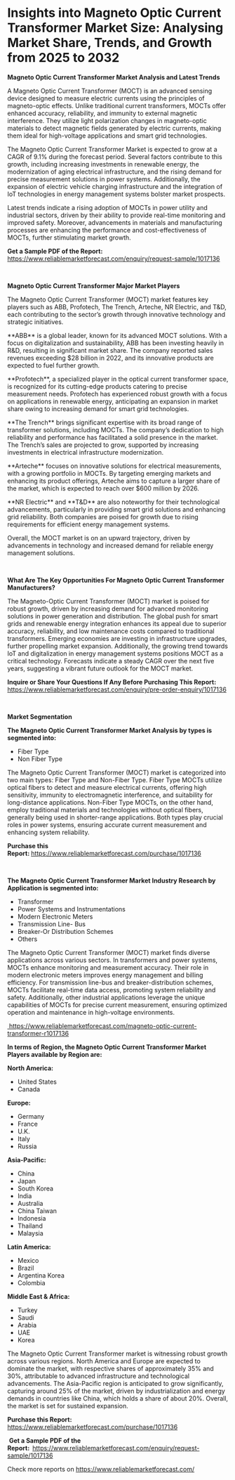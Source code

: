 <p><h1>Insights into Magneto Optic Current Transformer Market Size: Analysing Market Share, Trends, and Growth from 2025 to 2032</h1></p><p><strong>Magneto Optic Current Transformer Market Analysis and Latest Trends</strong></p>
<p><p>A Magneto Optic Current Transformer (MOCT) is an advanced sensing device designed to measure electric currents using the principles of magneto-optic effects. Unlike traditional current transformers, MOCTs offer enhanced accuracy, reliability, and immunity to external magnetic interference. They utilize light polarization changes in magneto-optic materials to detect magnetic fields generated by electric currents, making them ideal for high-voltage applications and smart grid technologies.</p><p>The Magneto Optic Current Transformer Market is expected to grow at a CAGR of 9.1% during the forecast period. Several factors contribute to this growth, including increasing investments in renewable energy, the modernization of aging electrical infrastructure, and the rising demand for precise measurement solutions in power systems. Additionally, the expansion of electric vehicle charging infrastructure and the integration of IoT technologies in energy management systems bolster market prospects. </p><p>Latest trends indicate a rising adoption of MOCTs in power utility and industrial sectors, driven by their ability to provide real-time monitoring and improved safety. Moreover, advancements in materials and manufacturing processes are enhancing the performance and cost-effectiveness of MOCTs, further stimulating market growth.</p></p>
<p><strong>Get a Sample PDF of the Report:&nbsp;</strong> <a href="https://www.reliablemarketforecast.com/enquiry/request-sample/1017136?utm_campaign=2866&utm_medium=2&utm_source=Github&utm_content=ia&utm_term=10042025&utm_id=magneto-optic-current-transformer">https://www.reliablemarketforecast.com/enquiry/request-sample/1017136</a></p>
<p>&nbsp;</p>
<p><strong>Magneto Optic Current Transformer Major Market Players</strong></p>
<p><p>The Magneto Optic Current Transformer (MOCT) market features key players such as ABB, Profotech, The Trench, Arteche, NR Electric, and T&D, each contributing to the sector’s growth through innovative technology and strategic initiatives.</p><p>**ABB** is a global leader, known for its advanced MOCT solutions. With a focus on digitalization and sustainability, ABB has been investing heavily in R&D, resulting in significant market share. The company reported sales revenues exceeding $28 billion in 2022, and its innovative products are expected to fuel further growth.</p><p>**Profotech**, a specialized player in the optical current transformer space, is recognized for its cutting-edge products catering to precise measurement needs. Profotech has experienced robust growth with a focus on applications in renewable energy, anticipating an expansion in market share owing to increasing demand for smart grid technologies.</p><p>**The Trench** brings significant expertise with its broad range of transformer solutions, including MOCTs. The company’s dedication to high reliability and performance has facilitated a solid presence in the market. The Trench’s sales are projected to grow, supported by increasing investments in electrical infrastructure modernization.</p><p>**Arteche** focuses on innovative solutions for electrical measurements, with a growing portfolio in MOCTs. By targeting emerging markets and enhancing its product offerings, Arteche aims to capture a larger share of the market, which is expected to reach over $600 million by 2026.</p><p>**NR Electric** and **T&D** are also noteworthy for their technological advancements, particularly in providing smart grid solutions and enhancing grid reliability. Both companies are poised for growth due to rising requirements for efficient energy management systems.</p><p>Overall, the MOCT market is on an upward trajectory, driven by advancements in technology and increased demand for reliable energy management solutions.</p></p>
<p>&nbsp;</p>
<p><strong>What Are The Key Opportunities For Magneto Optic Current Transformer Manufacturers?</strong></p>
<p><p>The Magneto-Optic Current Transformer (MOCT) market is poised for robust growth, driven by increasing demand for advanced monitoring solutions in power generation and distribution. The global push for smart grids and renewable energy integration enhances its appeal due to superior accuracy, reliability, and low maintenance costs compared to traditional transformers. Emerging economies are investing in infrastructure upgrades, further propelling market expansion. Additionally, the growing trend towards IoT and digitalization in energy management systems positions MOCT as a critical technology. Forecasts indicate a steady CAGR over the next five years, suggesting a vibrant future outlook for the MOCT market.</p></p>
<p><strong>Inquire or Share Your Questions If Any Before Purchasing This Report:</strong> <a href="https://www.reliablemarketforecast.com/enquiry/pre-order-enquiry/1017136?utm_campaign=2866&utm_medium=2&utm_source=Github&utm_content=ia&utm_term=10042025&utm_id=magneto-optic-current-transformer">https://www.reliablemarketforecast.com/enquiry/pre-order-enquiry/1017136</a></p>
<p>&nbsp;</p>
<p><strong>Market Segmentation</strong></p>
<p><strong>The Magneto Optic Current Transformer Market Analysis by types is segmented into:</strong></p>
<p><ul><li>Fiber Type</li><li>Non Fiber Type</li></ul></p>
<p><p>The Magneto Optic Current Transformer (MOCT) market is categorized into two main types: Fiber Type and Non-Fiber Type. Fiber Type MOCTs utilize optical fibers to detect and measure electrical currents, offering high sensitivity, immunity to electromagnetic interference, and suitability for long-distance applications. Non-Fiber Type MOCTs, on the other hand, employ traditional materials and technologies without optical fibers, generally being used in shorter-range applications. Both types play crucial roles in power systems, ensuring accurate current measurement and enhancing system reliability.</p></p>
<p><strong>Purchase this Report:&nbsp;</strong><a href="https://www.reliablemarketforecast.com/purchase/1017136?utm_campaign=2866&utm_medium=2&utm_source=Github&utm_content=ia&utm_term=10042025&utm_id=magneto-optic-current-transformer">https://www.reliablemarketforecast.com/purchase/1017136</a></p>
<p>&nbsp;</p>
<p><strong>The Magneto Optic Current Transformer Market Industry Research by Application is segmented into:</strong></p>
<p><ul><li>Transformer</li><li>Power Systems and Instrumentations</li><li>Modern Electronic Meters</li><li>Transmission Line- Bus</li><li>Breaker-Or Distribution Schemes</li><li>Others</li></ul></p>
<p><p>The Magneto Optic Current Transformer (MOCT) market finds diverse applications across various sectors. In transformers and power systems, MOCTs enhance monitoring and measurement accuracy. Their role in modern electronic meters improves energy management and billing efficiency. For transmission line-bus and breaker-distribution schemes, MOCTs facilitate real-time data access, promoting system reliability and safety. Additionally, other industrial applications leverage the unique capabilities of MOCTs for precise current measurement, ensuring optimized operation and maintenance in high-voltage environments.</p></p>
<p><a href="https://www.reliablemarketforecast.com/magneto-optic-current-transformer-r1017136?utm_campaign=2866&utm_medium=2&utm_source=Github&utm_content=ia&utm_term=10042025&utm_id=magneto-optic-current-transformer">&nbsp;https://www.reliablemarketforecast.com/magneto-optic-current-transformer-r1017136</a></p>
<p><strong>In terms of Region, the Magneto Optic Current Transformer Market Players available by Region are:</strong></p>
<p>
    <p> <strong> North America: </strong>
        <ul>
            <li>United States</li>
            <li>Canada</li>
        </ul>
        </p> 
    <p> <strong> Europe: </strong>
        <ul>
            <li>Germany</li>
            <li>France</li>
            <li>U.K.</li>
            <li>Italy</li>
            <li>Russia</li>
        </ul>
        </p> 
    <p> <strong> Asia-Pacific: </strong>
        <ul>
            <li>China</li>
            <li>Japan</li>
            <li>South Korea</li>
            <li>India</li>
            <li>Australia</li>
            <li>China Taiwan</li>
            <li>Indonesia</li>
            <li>Thailand</li>
            <li>Malaysia</li>
        </ul>
        </p> 
    <p> <strong> Latin America: </strong>
        <ul>
            <li>Mexico</li>
            <li>Brazil</li>
            <li>Argentina Korea</li>
            <li>Colombia</li>
        </ul>
        </p> 
    <p> <strong> Middle East & Africa: </strong>
        <ul>
            <li>Turkey</li>
            <li>Saudi</li>
            <li>Arabia</li>
            <li>UAE</li>
            <li>Korea</li>
        </ul>
    </p>
    </p>
<p><p>The Magneto Optic Current Transformer market is witnessing robust growth across various regions. North America and Europe are expected to dominate the market, with respective shares of approximately 35% and 30%, attributable to advanced infrastructure and technological advancements. The Asia-Pacific region is anticipated to grow significantly, capturing around 25% of the market, driven by industrialization and energy demands in countries like China, which holds a share of about 20%. Overall, the market is set for sustained expansion.</p></p>
<p><strong>Purchase this Report: </strong><a href="https://www.reliablemarketforecast.com/purchase/1017136?utm_campaign=2866&utm_medium=2&utm_source=Github&utm_content=ia&utm_term=10042025&utm_id=magneto-optic-current-transformer">https://www.reliablemarketforecast.com/purchase/1017136</a></p>
<p>&nbsp;<strong>Get a Sample PDF of the Report:&nbsp;&nbsp;</strong><a href="https://www.reliablemarketforecast.com/enquiry/request-sample/1017136?utm_campaign=2866&utm_medium=2&utm_source=Github&utm_content=ia&utm_term=10042025&utm_id=magneto-optic-current-transformer">https://www.reliablemarketforecast.com/enquiry/request-sample/1017136</a></p>
<p><strong></strong></p>
<p>Check more reports on <a href="https://www.reliablemarketforecast.com/?utm_campaign=2866&utm_medium=2&utm_source=Github&utm_content=ia&utm_term=10042025&utm_id=magneto-optic-current-transformer">https://www.reliablemarketforecast.com/</a></p>